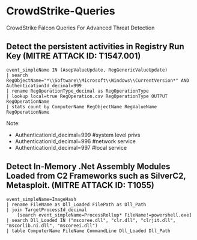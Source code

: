 # CrowdStrike-Queries
CrowdStrike Falcon Queries For Advanced Threat Detection

## Detect the persistent activities in Registry Run Key (MITRE ATTACK ID: T1547.001)

```
event_simpleName IN (AsepValueUpdate, RegGenericValueUpdate) 
| search RegObjectName="*\\Software\\Microsoft\\Windows\\CurrentVersion*" AND AuthenticationId_decimal=999
| rename RegOperationType_decimal as RegOperationType
| lookup local=true RegOperation.csv RegOperationType OUTPUT RegOperationName 
| stats count by ComputerName RegObjectName RegValueName RegOperationName
```

Note:
- AuthenticationId_decimal=999 #system level privs
- AuthenticationId_decimal=996  #network service
- AuthenticationId_decimal=997 #local service

## Detect In-Memory .Net Assembly Modules Loaded from C2 Frameworks such as SilverC2, Metasploit. (MITRE ATTACK ID: T1055)

```
event_simpleName=ImageHash
| rename FileName as Dll_Loaded FilePath as Dll_Path
| join TargetProcessId_decimal
    [search event_simpleName=ProcessRollup* FileName!=powershell.exe]
| search Dll_Loaded IN ("mscoree.dll", "clr.dll", "clrjit.dll", "mscorlib.ni.dll", "mscoreei.dll")
| table ComputerName FileName CommandLine Dll_Loaded Dll_Path
```

